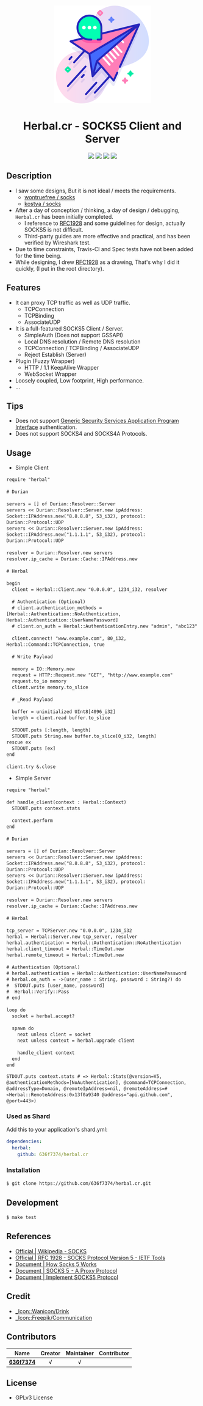 <div align = "center"><img src="images/icon.png" width="256" height="256" /></div>

<div align = "center">
  <h1>Herbal.cr - SOCKS5 Client and Server</h1>
</div>

<p align="center">
  <a href="https://crystal-lang.org">
    <img src="https://img.shields.io/badge/built%20with-crystal-000000.svg" /></a>
  <a href="https://github.com/636f7374/herbal.cr/actions">
    <img src="https://github.com/636f7374/herbal.cr/workflows/Continuous%20Integration/badge.svg" /></a>
  <a href="https://github.com/636f7374/herbal.cr/releases">
    <img src="https://img.shields.io/github/release/636f7374/herbal.cr.svg" /></a>
  <a href="https://github.com/636f7374/herbal.cr/blob/master/license">
    <img src="https://img.shields.io/github/license/636f7374/herbal.cr.svg"></a>
</p>

## Description

* I saw some designs, But it is not ideal / meets the requirements.
  * [wontruefree / socks](https://github.com/wontruefree/socks)
  * [kostya / socks](https://github.com/kostya/socks)
* After a day of conception / thinking, a day of design / debugging, `Herbal.cr` has been initially completed.
  * I reference to [RFC1928](https://tools.ietf.org/html/rfc1928) and some guidelines for design, actually SOCKS5 is not difficult.
  * Third-party guides are more effective and practical, and has been verified by Wireshark test.
* Due to time constraints, Travis-CI and Spec tests have not been added for the time being.
* While designing, I drew [RFC1928](https://tools.ietf.org/html/rfc1928) as a drawing, That's why I did it quickly, (I put in the root directory).

## Features

* It can proxy TCP traffic as well as UDP traffic.
  * TCPConnection
  * TCPBinding
  * AssociateUDP
* It is a full-featured SOCKS5 Client / Server.
  * SimpleAuth (Does not support GSSAPI)
  * Local DNS resolution / Remote DNS resolution
  * TCPConnection / TCPBinding / AssociateUDP
  * Reject Establish (Server)
* Plugin (Fuzzy Wrapper)
  * HTTP / 1.1 KeepAlive Wrapper
  * WebSocket Wrapper
* Loosely coupled, Low footprint, High performance.
* ...

## Tips

* Does not support [Generic Security Services Application Program Interface](https://en.wikipedia.org/wiki/Generic_Security_Services_Application_Program_Interface) authentication.
* Does not support SOCKS4 and SOCKS4A Protocols.

## Usage

* Simple Client

```crystal
require "herbal"

# Durian

servers = [] of Durian::Resolver::Server
servers << Durian::Resolver::Server.new ipAddress: Socket::IPAddress.new("8.8.8.8", 53_i32), protocol: Durian::Protocol::UDP
servers << Durian::Resolver::Server.new ipAddress: Socket::IPAddress.new("1.1.1.1", 53_i32), protocol: Durian::Protocol::UDP

resolver = Durian::Resolver.new servers
resolver.ip_cache = Durian::Cache::IPAddress.new

# Herbal

begin
  client = Herbal::Client.new "0.0.0.0", 1234_i32, resolver

  # Authentication (Optional)
  # client.authentication_methods = [Herbal::Authentication::NoAuthentication, Herbal::Authentication::UserNamePassword]
  # client.on_auth = Herbal::AuthenticationEntry.new "admin", "abc123"

  client.connect! "www.example.com", 80_i32, Herbal::Command::TCPConnection, true

  # Write Payload

  memory = IO::Memory.new
  request = HTTP::Request.new "GET", "http://www.example.com"
  request.to_io memory
  client.write memory.to_slice

  # _Read Payload

  buffer = uninitialized UInt8[4096_i32]
  length = client.read buffer.to_slice

  STDOUT.puts [:length, length]
  STDOUT.puts String.new buffer.to_slice[0_i32, length]
rescue ex
  STDOUT.puts [ex]
end

client.try &.close
```

* Simple Server

```crystal
require "herbal"

def handle_client(context : Herbal::Context)
  STDOUT.puts context.stats

  context.perform
end

# Durian

servers = [] of Durian::Resolver::Server
servers << Durian::Resolver::Server.new ipAddress: Socket::IPAddress.new("8.8.8.8", 53_i32), protocol: Durian::Protocol::UDP
servers << Durian::Resolver::Server.new ipAddress: Socket::IPAddress.new("1.1.1.1", 53_i32), protocol: Durian::Protocol::UDP

resolver = Durian::Resolver.new servers
resolver.ip_cache = Durian::Cache::IPAddress.new

# Herbal

tcp_server = TCPServer.new "0.0.0.0", 1234_i32
herbal = Herbal::Server.new tcp_server, resolver
herbal.authentication = Herbal::Authentication::NoAuthentication
herbal.client_timeout = Herbal::TimeOut.new
herbal.remote_timeout = Herbal::TimeOut.new

# Authentication (Optional)
# herbal.authentication = Herbal::Authentication::UserNamePassword
# herbal.on_auth = ->(user_name : String, password : String?) do
#  STDOUT.puts [user_name, password]
#  Herbal::Verify::Pass
# end

loop do
  socket = herbal.accept?

  spawn do
    next unless client = socket
    next unless context = herbal.upgrade client

    handle_client context
  end
end
```

```crystal
STDOUT.puts context.stats # => Herbal::Stats(@version=V5, @authenticationMethods=[NoAuthentication], @command=TCPConnection, @addressType=Domain, @remoteIpAddress=nil, @remoteAddress=#<Herbal::RemoteAddress:0x13f0a9340 @address="api.github.com", @port=443>)
```

### Used as Shard

Add this to your application's shard.yml:
```yaml
dependencies:
  herbal:
    github: 636f7374/herbal.cr
```

### Installation

```bash
$ git clone https://github.com/636f7374/herbal.cr.git
```

## Development

```bash
$ make test
```

## References

* [Official | Wikipedia - SOCKS](https://en.wikipedia.org/wiki/SOCKS)
* [Official | RFC 1928 - SOCKS Protocol Version 5 - IETF Tools](https://tools.ietf.org/html/rfc1928)
* [Document | How Socks 5 Works](https://samsclass.info/122/proj/how-socks5-works.html)
* [Document | SOCKS 5  - A Proxy Protocol](https://dev.to/nimit95/socks-5-a-proxy-protocol-5hcd)
* [Document | Implement SOCKS5 Protocol](https://developpaper.com/using-nodejs-to-implement-socks5-protocol/)


## Credit

* [\_Icon::Wanicon/Drink](https://www.flaticon.com/free-icon/herbal_1640397)
* [\_Icon::Freepik/Communication](https://www.flaticon.com/packs/communication-196)

## Contributors

|Name|Creator|Maintainer|Contributor|
|:---:|:---:|:---:|:---:|
|**[636f7374](https://github.com/636f7374)**|√|√||

## License

* GPLv3 License
